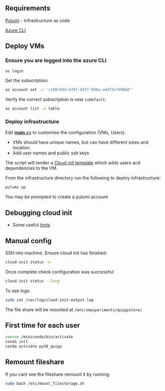 ## Requirements

[Pulumi](https://www.pulumi.com/docs/get-started/install/) - Infrastructure as code

[Azure CLI](https://docs.microsoft.com/en-us/cli/azure/install-azure-cli)

## Deploy VMs


### Ensure you are logged into the azure CLI

```bash
as login
```

Set the subscription:

```bash
az account set -s 'c100c04d-970f-4d77-999a-add73cf49668"'
```

Verify the correct subscription is now `isDefault`:

```bash
az account list -o table
```

### Deploy infrastructure

Edit [__main__.py](__main__.py) to customise the configuration (VMs, Users).

- VMs should have unique names, but can have different sizes and location.  
- Add user names and public ssh keys

The script will render a [Cloud init template](cloud_init_template.yaml) which adds users and dependencies to the VM.


From the infrastructure directory run the following to deploy infrastructure:

```bash
pulumi up
```

You may be prompted to create a pulumi account

## Debugging cloud init

- Some useful [hints](https://blog.gripdev.xyz/2019/02/19/debugging-cloud-init-on-ubuntu-in-azure-or-anywhere/)

## Manual config

SSH into machine. Ensure cloud init has finished:

```bash
cloud-init status -w
```

Once complete check configuration was successful:

```bash
cloud-init status --long
```

To see logs:

```bash
sudo cat /var/log/cloud-init-output.log
```

The file share will be mounted at `/mnt/vmexperiments/quippstore/`

## First time for each user

```bash
source /miniconda/bin/activate
conda init
conda activate py38_quipp
```

## Remount fileshare
If you cant see the fileshare remount it by running:

```bash
sudo bash /etc/mount_filestorage.sh
```